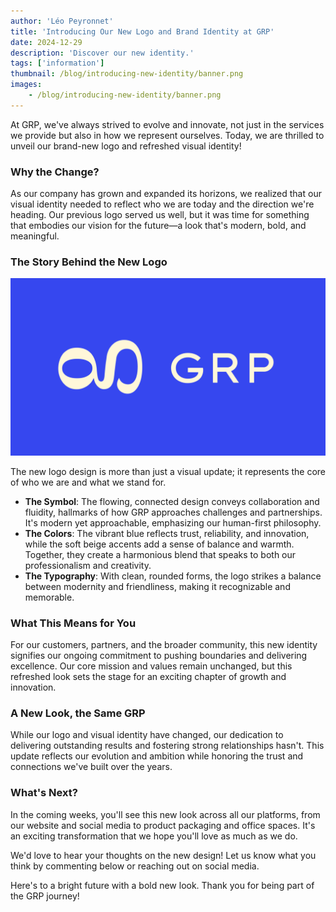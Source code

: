 ```yaml
---
author: 'Léo Peyronnet'
title: 'Introducing Our New Logo and Brand Identity at GRP'
date: 2024-12-29
description: 'Discover our new identity.'
tags: ['information']
thumbnail: /blog/introducing-new-identity/banner.png
images:
    - /blog/introducing-new-identity/banner.png
---
```


At GRP, we've always strived to evolve and innovate, not just in the services we provide but also in how we represent ourselves. Today, we are thrilled to unveil our brand-new logo and refreshed visual identity!

### Why the Change?

As our company has grown and expanded its horizons, we realized that our visual identity needed to reflect who we are today and the direction we're heading. Our previous logo served us well, but it was time for something that embodies our vision for the future—a look that's modern, bold, and meaningful.

### The Story Behind the New Logo

![New Logo](logo.png)

The new logo design is more than just a visual update; it represents the core of who we are and what we stand for.

-   **The Symbol**: The flowing, connected design conveys collaboration and fluidity, hallmarks of how GRP approaches challenges and partnerships. It's modern yet approachable, emphasizing our human-first philosophy.
-   **The Colors**: The vibrant blue reflects trust, reliability, and innovation, while the soft beige accents add a sense of balance and warmth. Together, they create a harmonious blend that speaks to both our professionalism and creativity.
-   **The Typography**: With clean, rounded forms, the logo strikes a balance between modernity and friendliness, making it recognizable and memorable.

### What This Means for You

For our customers, partners, and the broader community, this new identity signifies our ongoing commitment to pushing boundaries and delivering excellence. Our core mission and values remain unchanged, but this refreshed look sets the stage for an exciting chapter of growth and innovation.

### A New Look, the Same GRP

While our logo and visual identity have changed, our dedication to delivering outstanding results and fostering strong relationships hasn't. This update reflects our evolution and ambition while honoring the trust and connections we've built over the years.

### What's Next?

In the coming weeks, you'll see this new look across all our platforms, from our website and social media to product packaging and office spaces. It's an exciting transformation that we hope you'll love as much as we do.

We'd love to hear your thoughts on the new design! Let us know what you think by commenting below or reaching out on social media.

Here's to a bright future with a bold new look. Thank you for being part of the GRP journey!
